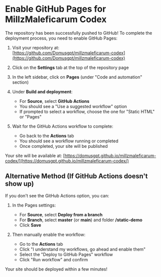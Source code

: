 # Enable GitHub Pages for MillzMaleficarum Codex

The repository has been successfully pushed to GitHub! To complete the deployment process, you need to enable GitHub Pages:

1. Visit your repository at: [https://github.com/Domusgpt/millzmaleficarum-codex](https://github.com/Domusgpt/millzmaleficarum-codex)

2. Click on the **Settings** tab at the top of the repository page

3. In the left sidebar, click on **Pages** (under "Code and automation" section)

4. Under **Build and deployment**:
   - For **Source**, select **GitHub Actions**
   - You should see a "Use a suggested workflow" option
   - If prompted to select a workflow, choose the one for "Static HTML" or "Pages"

5. Wait for the GitHub Actions workflow to complete:
   - Go back to the **Actions** tab
   - You should see a workflow running or completed
   - Once completed, your site will be published

Your site will be available at: [https://domusgpt.github.io/millzmaleficarum-codex/](https://domusgpt.github.io/millzmaleficarum-codex/)

## Alternative Method (If GitHub Actions doesn't show up)

If you don't see the GitHub Actions option, you can:

1. In the Pages settings:
   - For **Source**, select **Deploy from a branch**
   - For **Branch**, select **master** (or **main**) and folder **/static-demo**
   - Click **Save**

2. Then manually enable the workflow:
   - Go to the **Actions** tab
   - Click "I understand my workflows, go ahead and enable them"
   - Select the "Deploy to GitHub Pages" workflow
   - Click "Run workflow" and confirm

Your site should be deployed within a few minutes!